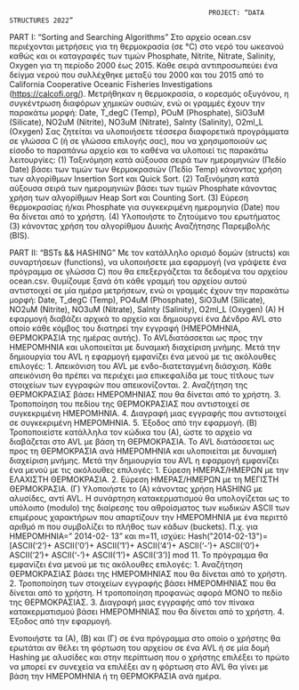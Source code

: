                                                       PROJECT: “DATA STRUCTURES 2022”
PART I: “Sorting and Searching Algorithms”
  Στο αρχείο ocean.csv περιέχονται μετρήσεις για τη θερμοκρασία (σε °C) στο νερό του ωκεανού καθώς και οι καταγραφές των τιμών Phosphate, Nitrite, 
  Nitrate, Salinity, Oxygen για τη περίοδο 2000 έως 2015. Κάθε σειρά αντιπροσωπεύει ένα δείγμα νερού που συλλέχθηκε μεταξύ του 2000 και του 2015 
  από το California Cooperative Oceanic Fisheries Investigations (https://calcofi.org/). Μετρήθηκαν η θερμοκρασία, ο κορεσμός οξυγόνου, η συγκέντρωση 
  διαφόρων χημικών ουσιών, ενώ οι γραμμές έχουν την παρακάτω μορφή: Date, T_degC (Temp), POuM (Phosphate), SiO3uM (Silicate), NO2uM (Nitrite), 
  NO3uM (Nitrate), Salnty (Salinity), O2ml_L (Oxygen)
 Σας ζητείται να υλοποιήσετε τέσσερα διαφορετικά προγράμματα σε γλώσσα C (ή σε γλώσσα επιλογής σας), που να χρησιμοποιούν ως είσοδο το παραπάνω 
 αρχείο και το καθένα να υλοποιεί τις παρακάτω λειτουργίες:
    (1) Ταξινόμηση κατά αύξουσα σειρά των ημερομηνιών (Πεδίο Date) βάσει των τιμών των θερμοκρασιών (Πεδίο Temp) κάνοντας χρήση των αλγορίθμων Insertion Sort και Quick Sort.
    (2) Ταξινόμηση κατά αύξουσα σειρά των ημερομηνιών βάσει των τιμών Phosphate κάνοντας χρήση των αλγορίθμων Heap Sort και Counting Sort.
    (3) Εύρεση θερμοκρασίας ή/και Phosphate για συγκεκριμένη ημερομηνία (Date) που θα δίνεται από το χρήστη.
    (4) Υλοποιήστε το ζητούμενο του ερωτήματος (3) κάνοντας χρήση του αλγορίθμου Δυικής Αναζήτησης Παρεμβολής (BIS).

PART II: “BSTs && HASHING”
Με τον κατάλληλο ορισμό δομών (structs) και συναρτήσεων (functions), να υλοποιήσετε μια εφαρμογή (να γράψετε ένα πρόγραμμα σε γλώσσα C) που θα 
επεξεργάζεται τα δεδομένα του αρχείου ocean.csv. Θυμίζουμε ξανά ότι κάθε γραμμή του αρχείου αυτού αντιστοιχεί σε μία ημέρα μετρήσεων, ενώ οι γραμμές
έχουν την παρακάτω μορφή: Date, T_degC (Temp), PO4uM (Phosphate), SiO3uM (Silicate), NO2uM (Nitrite), NO3uM (Nitrate), Salnty (Salinity), O2ml_L (Oxygen)
    (A) Η εφαρμογή διαβάζει αρχικά το αρχείο και δημιουργεί ένα Δένδρο AVL στο οποίο κάθε κόμβος του διατηρεί την εγγραφή (ΗΜΕΡΟΜΗΝΙΑ, ΘΕΡΜΟΚΡΑΣΙΑ της ημέρας αυτής).
    Το AVLδιατάσσεται ως προς την ΗΜΕΡΟΜΗΝΙΑ και υλοποιείται με δυναμική διαχείριση μνήμης. Μετά την δημιουργία του AVL η εφαρμογή εμφανίζει ένα μενού με τις ακόλουθες επιλογές:
          1. Απεικόνιση του AVL με ενδο-διατεταγμένη διάσχιση. Κάθε απεικόνιση θα πρέπει να περιέχει μια επικεφαλίδα με τους τίτλους των στοιχείων των εγγραφών που απεικονίζονται.
          2. Αναζήτηση της ΘΕΡΜΟΚΡΑΣΙΑΣ βάσει ΗΜΕΡΟΜΗΝΙΑΣ που θα δίνεται από το χρήστη.
          3. Τροποποίηση του πεδίου της ΘΕΡΜΟΚΡΑΣΙΑΣ που αντιστοιχεί σε συγκεκριμένη ΗΜΕΡΟΜΗΝΙΑ.
          4. Διαγραφή μιας εγγραφής που αντιστοιχεί σε συγκεκριμένη ΗΜΕΡΟΜΗΝΙΑ.
          5. Έξοδος από την εφαρμογή.
    (B) Τροποποιείστε κατάλληλα τον κώδικα του (Α), ώστε το αρχείο να διαβάζεται στο AVL με βάση τη ΘΕΡΜΟΚΡΑΣΙΑ. 
    Το AVL διατάσσεται ως προς τη ΘΕΡΜΟΚΡΑΣΙΑ ανά ΗΜΕΡΟΜΗΝΙΑ και υλοποιείται με δυναμική διαχείριση μνήμης. Μετά την δημιουργία του AVL η εφαρμογή εμφανίζει ένα μενού με τις ακόλουθες επιλογές:
          1. Εύρεση ΗΜΕΡΑΣ/ΗΜΕΡΩΝ με την ΕΛΑΧΙΣΤΗ ΘΕΡΜΟΚΡΑΣΙΑ.
          2. Εύρεση ΗΜΕΡΑΣ/ΗΜΕΡΩΝ με τη ΜΕΓΙΣΤΗ ΘΕΡΜΟΚΡΑΣΙΑ.
    (Γ) Υλοποιήστε το (Α) κάνοντας χρήση HASHING με αλυσίδες, αντί AVL. 
    Η συνάρτηση κατακερματισμού θα υπολογίζεται ως το υπόλοιπο (modulo) της διαίρεσης του αθροίσματος των κωδικών ASCII των επιμέρους χαρακτήρων που απαρτίζουν την ΗΜΕΡΟΜΗΝΙΑ με ένα περιττό
αριθμό m που συμβολίζει το πλήθος των κάδων (buckets). Π.χ. για ΗΜΕΡΟΜΗΝΙΑ=” 2014-02- 13” και m=11, ισχύει:
Hash("2014-02-13")= [ASCII(‘2’)+ ASCII(‘0’)+ ASCII(‘1’)+ ASCII(‘4’)+ ASCII(‘-’)+ ASCII(‘0’)+ ASCII(‘2’)+ ASCII(‘-’)+ ASCII(‘1’)+ ASCII(‘3’)] mod 11.
    Το πρόγραμμα θα εμφανίζει ένα μενού με τις ακόλουθες επιλογές:
          1. Αναζήτηση ΘΕΡΜΟΚΡΑΣΙΑΣ βάσει της ΗΜΕΡΟΜΗΝΙΑΣ που θα δίνεται από το χρήστη.
          2. Τροποποίηση των στοιχείων εγγραφής βάσει ΗΜΕΡΟΜΗΝΙΑΣ που θα δίνεται από το χρήστη. Η τροποποίηση προφανώς αφορά ΜΟΝΟ το πεδίο της ΘΕΡΜΟΚΡΑΣΙΑΣ.
          3. Διαγραφή μιας εγγραφής από τον πίνακα κατακερματισμού βάσει ΗΜΕΡΟΜΗΝΙΑΣ που θα δίνεται από το χρήστη.
          4. Έξοδος από την εφαρμογή.

Ενοποιήστε τα (Α), (Β) και (Γ) σε ένα πρόγραμμα στο οποίο ο χρήστης θα ερωτάται αν θέλει τη φόρτωση του αρχείου σε ένα AVL ή σε μία δομή Hashing με αλυσίδες και στην περίπτωση που ο χρήστης επιλέξει
το πρώτο να μπορεί εν συνεχεία να επιλέξει αν η φόρτωση στο AVL θα γίνει με βάση την ΗΜΕΡΟΜΗΝΙΑ ή τη ΘΕΡΜΟΚΡΑΣΙΑ ανά ημέρα.
